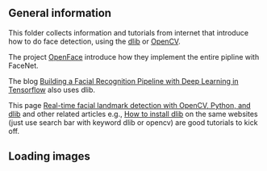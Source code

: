 ## General information

This folder collects information and tutorials from internet that introduce how to do face detection, using the [dlib](http://dlib.net/python/index.html) or [OpenCV](https://opencv.org/). 

The project [OpenFace](https://cmusatyalab.github.io/openface/) introduce how they implement the entire pipline with FaceNet.

The blog [Building a Facial Recognition Pipeline with Deep Learning in Tensorflow](https://hackernoon.com/building-a-facial-recognition-pipeline-with-deep-learning-in-tensorflow-66e7645015b8) also uses dlib.

This page [Real-time facial landmark detection with OpenCV, Python, and dlib](https://www.pyimagesearch.com/2017/04/17/real-time-facial-landmark-detection-opencv-python-dlib/) and other related articles e.g., [How to install dlib](https://www.pyimagesearch.com/2017/03/27/how-to-install-dlib/) on the same websites (just use search bar with keyword dlib or opencv) are good tutorials to kick off.

## Loading images
